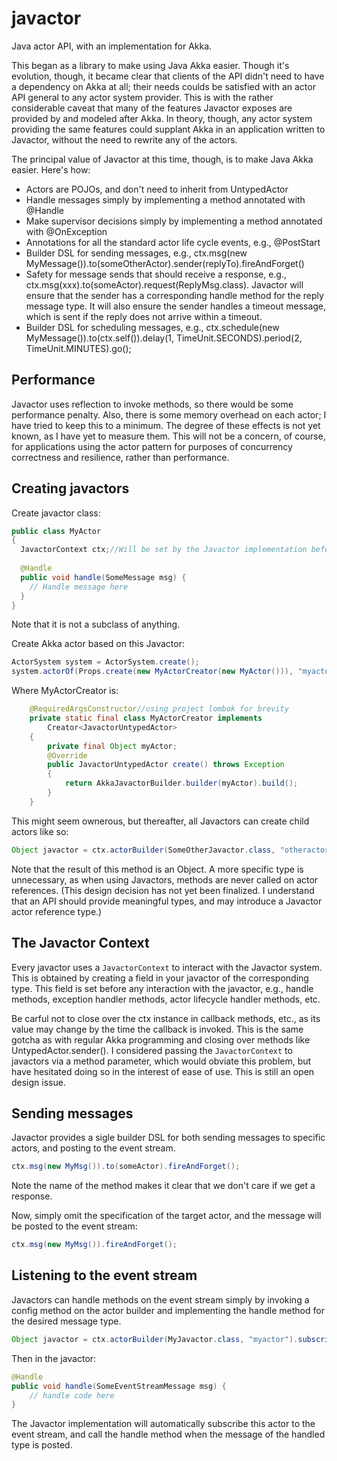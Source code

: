 javactor
========

Java actor API, with an implementation for Akka.

This began as a library to make using Java Akka easier. Though it's evolution, though, it became clear that clients
of the API didn't need to have a dependency on Akka at all; their needs coulds be satisfied with an actor API general
to any actor system provider. This is with the rather considerable caveat that many of the features Javactor exposes are
provided by and modeled after Akka. In theory, though, any actor system providing the same features could supplant Akka
in an application written to Javactor, without the need to rewrite any of the actors.

The principal value of Javactor at this time, though, is to make Java Akka easier.  Here's how:
* Actors are POJOs, and don't need to inherit from UntypedActor
* Handle messages simply by implementing a method annotated with @Handle
* Make supervisor decisions simply by implementing a method annotated with @OnException
* Annotations for all the standard actor life cycle events, e.g., @PostStart
* Builder DSL for sending messages, e.g., ctx.msg(new MyMessage()).to(someOtherActor).sender(replyTo).fireAndForget()
* Safety for message sends that should receive a response, e.g., ctx.msg(xxx).to(someActor).request(ReplyMsg.class). Javactor will ensure that the sender has a corresponding handle method for the reply message type. It will also ensure the sender handles a timeout message, which is sent if the reply does not arrive within a timeout.
* Builder DSL for scheduling messages, e.g., ctx.schedule(new MyMessage()).to(ctx.self()).delay(1, TimeUnit.SECONDS).period(2, TimeUnit.MINUTES).go();

Performance
-----------

Javactor uses reflection to invoke methods, so there would be some performance penalty. Also, there is some memory overhead on each actor; I have tried to keep this to a minimum. The degree of these effects is not yet known, as I have yet to measure them. This will not be a concern, of course, for applications using the actor pattern for purposes of concurrency correctness and resilience, rather than performance.

Creating javactors
------------------

Create javactor class:

```java
public class MyActor
{
  JavactorContext ctx;//Will be set by the Javactor implementation before each interaction with the Javactor
  
  @Handle
  public void handle(SomeMessage msg) {
    // Handle message here
  }
}
```

Note that it is not a subclass of anything.

Create Akka actor based on this Javactor:

```java
ActorSystem system = ActorSystem.create();
system.actorOf(Props.create(new MyActorCreator(new MyActor())), "myactor");
```

Where MyActorCreator is:

```java
	@RequiredArgsConstructor//using project lombok for brevity
	private static final class MyActorCreator implements
		Creator<JavactorUntypedActor>
	{
		private final Object myActor;
		@Override
		public JavactorUntypedActor create() throws Exception
		{
			return AkkaJavactorBuilder.builder(myActor).build();
		}
	}
```

This might seem ownerous, but thereafter, all Javactors can create child actors like so:

```java
Object javactor = ctx.actorBuilder(SomeOtherJavactor.class, "otheractor").build();
```

Note that the result of this method is an Object. A more specific type is unnecessary, as when using Javactors,
methods are never called on actor references. (This design decision has not yet been finalized. I understand that an API should provide meaningful types, and may introduce a Javactor actor reference type.)

The Javactor Context
--------------------
Every javactor uses a <code>JavactorContext</code> to interact with the Javactor system. This is obtained by creating a field in your javactor of the corresponding type. This field is set before any interaction with the javactor, e.g., handle methods, exception handler methods, actor lifecycle handler methods, etc.

Be carful not to close over the ctx instance in callback methods, etc., as its value may change by the time the callback is invoked. This is the same gotcha as with regular Akka programming and closing over methods like UntypedActor.sender(). I considered passing the <code>JavactorContext</code> to javactors via a method parameter, which would obviate this problem, but have hesitated doing so in the interest of ease of use. This is still an open design issue.

Sending messages
----------------

Javactor provides a sigle builder DSL for both sending messages to specific actors, and posting to the event stream.

```java
ctx.msg(new MyMsg()).to(someActor).fireAndForget();
```

Note the name of the method makes it clear that we don't care if we get a response.

Now, simply omit the specification of the target actor, and the message will be posted to the event stream:

```java
ctx.msg(new MyMsg()).fireAndForget();
```

Listening to the event stream
-----------------------------
Javactors can handle methods on the event stream simply by invoking a config method on the actor builder and implementing the handle method for the desired message type.

```java
Object javactor = ctx.actorBuilder(MyJavactor.class, "myactor").subscribeToEventBus().build();
```

Then in the javactor:

```java
@Handle
public void handle(SomeEventStreamMessage msg) {
	// handle code here	
}
```

The Javactor implementation will automatically subscribe this actor to the event stream, and call the handle method when the message of the handled type is posted.
